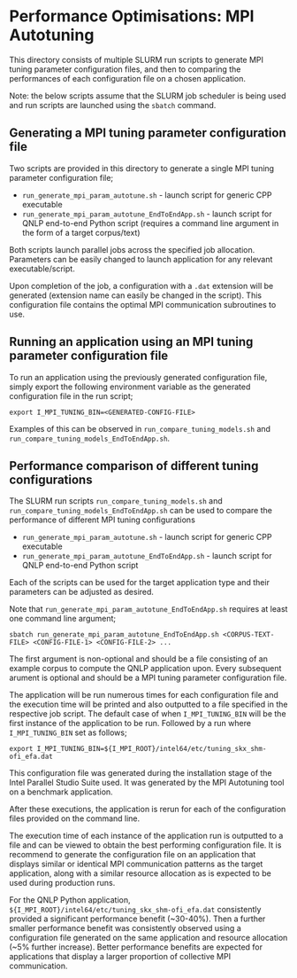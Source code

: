 # Performance Optimisations: MPI Autotuning

This directory consists of multiple SLURM run scripts to generate MPI tuning parameter configuration files, and then to comparing the performances of each configuration file on a chosen application. 

Note: the below scripts assume that the SLURM job scheduler is being used and run scripts are launched using the `sbatch` command.

## Generating a MPI tuning parameter configuration file

Two scripts are provided in this directory to generate a single MPI tuning parameter configuration file;

- `run_generate_mpi_param_autotune.sh`  -   launch script for generic CPP executable
- `run_generate_mpi_param_autotune_EndToEndApp.sh` - launch script for QNLP end-to-end Python script (requires a command line argument in the form of a target corpus/text)

Both scripts launch parallel jobs across the specified job allocation. Parameters can be easily changed to launch application for any relevant executable/script.

Upon completion of the job, a configuration with a `.dat` extension will be generated (extension name can easily be changed in the script). This configuration file contains the optimal MPI communication subroutines to use.

## Running an application using an MPI tuning parameter configuration file

To run an application using the previously generated configuration file, simply export the following environment variable as the generated configuration file in the run script;

```{bash}
export I_MPI_TUNING_BIN=<GENERATED-CONFIG-FILE>
```

Examples of this can be observed in `run_compare_tuning_models.sh` and `run_compare_tuning_models_EndToEndApp.sh`.

## Performance comparison of different tuning configurations

The SLURM run scripts `run_compare_tuning_models.sh` and `run_compare_tuning_models_EndToEndApp.sh` can be used to compare the performance of different MPI tuning configurations

- `run_generate_mpi_param_autotune.sh`  -   launch script for generic CPP executable
- `run_generate_mpi_param_autotune_EndToEndApp.sh` - launch script for QNLP end-to-end Python script

Each of the scripts can be used for the target application type and their parameters can be adjusted as desired. 

Note that `run_generate_mpi_param_autotune_EndToEndApp.sh` requires at least one command line argument;

```{bash}
sbatch run_generate_mpi_param_autotune_EndToEndApp.sh <CORPUS-TEXT-FILE> <CONFIG-FILE-1> <CONFIG-FILE-2> ...
```

The first argument is non-optional and should be a file consisting of an example corpus to compute the QNLP application upon. Every subsequent arument is optional and should be a MPI tuning parameter configuration file.

The application will be run numerous times for each configuration file and the execution time will be printed and also outputted to a file specified in the respective job script. The default case of when `I_MPI_TUNING_BIN` will be the first instance of the application to be run. Followed by a run where `I_MPI_TUNING_BIN` set as follows;

```{bash}
export I_MPI_TUNING_BIN=${I_MPI_ROOT}/intel64/etc/tuning_skx_shm-ofi_efa.dat
```

This configuration file was generated during the installation stage of the Intel Parallel Studio Suite used. It was generated by the MPI Autotuning tool on a benchmark application.

After these executions, the application is rerun for each of the configuration files provided on the command line.

The execution time of each instance of the application run is outputted to a file and can be viewed to obtain the best performing configuration file. It is recommend to generate the configuration file on an application that displays similar or identical MPI communication patterns as the target application, along with a similar resource allocation as is expected to be used during production runs.

For the QNLP Python application, `${I_MPI_ROOT}/intel64/etc/tuning_skx_shm-ofi_efa.dat` consistently provided a significant performance benefit (~30-40%). Then a further smaller performance benefit was consistently observed using a configuration file generated on the same application and resource allocation (~5% further increase). Better performance benefits are expected for applications that display a larger proportion of collective MPI communication.